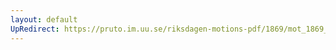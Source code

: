 ```yaml
---
layout: default
UpRedirect: https://pruto.im.uu.se/riksdagen-motions-pdf/1869/mot_1869__ak__272/mot_1869__ak__272-002.pdf
---
```

